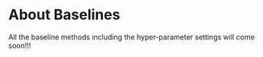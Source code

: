 # About Baselines
All the baseline methods including the hyper-parameter settings will come soon!!!
